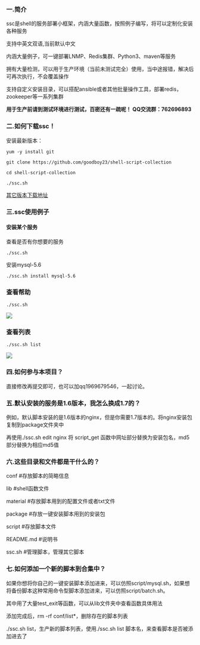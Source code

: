 ### 一.简介

ssc是shell的服务部署小框架，内涵大量函数，按照例子编写，将可以定制化安装各种服务

支持中英文双语,当前默认中文

内涵大量例子，可一键部署LNMP、Redis集群、Python3、maven等服务

拥有大量检测，可以用于生产环境（当前未测试完全）使用，当中途报错，解决后可再次执行，不会覆盖操作

支持自定义安装目录，可以搭配ansible或者其他批量操作工具，部署redis，zookeeper等一系列集群

**用于生产前请到测试环境进行测试，百密还有一疏呢！ QQ交流群：762696893**

### 二.如何下载ssc！

安装最新版本：

`yum -y install git`

`git clone https://github.com/goodboy23/shell-script-collection`

`cd shell-script-collection`

`./ssc.sh`

[其它版本下载地址](https://github.com/goodboy23/shell-script-collection/releases "其它版本下载地址")

### 三.ssc使用例子

#### 安装某个服务

查看是否有你想要的服务

`./ssc.sh`

安装mysql-5.6

`./ssc.sh install mysql-5.6`

### 查看帮助

`./ssc.sh`

![](http://52wiki.oss-cn-beijing.aliyuncs.com/doc/0f37d3b8a541a4f4a83b226bad42d90e66cb58b9.png)

### 查看列表

`./ssc.sh list`

![](http://52wiki.oss-cn-beijing.aliyuncs.com/doc/67ad2f3b5c713937f4bc218322f6792e282c6d3d.png)

### 四.如何参与本项目？
直接修改再提交即可，也可以加qq1969679546，一起讨论。

### 五.默认安装的服务是1.6版本，我怎么换成1.7的？
例如，默认脚本安装的是1.6版本的nginx，但是你需要1.7版本的。将nginx安装包复制到package文件夹中

再使用./ssc.sh edit nginx 将 script_get 函数中网址部分替换为安装包名，md5部分替换为相应md5值

### 六.这些目录和文件都是干什么的？
conf #存放脚本的简略信息

lib #shell函数文件

material #存放脚本用到的配置文件或者txt文件

package #存放一键安装脚本用到的安装包

script #存放脚本文件

README.md #说明书

ssc.sh #管理脚本，管理其它脚本

### 七.如何添加一个新的脚本到合集中？
如果你想将你自己的一键安装脚本添加进来，可以仿照script/mysql.sh，如果想将备份脚本这种常用命令型脚本添加进来，可以仿照script/batch.sh。

其中用了大量test_exit等函数，可以从lib文件夹中查看函数具体用法

添加完成后，rm -rf conf/list*，删除存在的脚本列表

./ssc.sh list，生产新的脚本列表，使用./ssc.sh list 脚本名，来查看脚本是否被添加进去了

